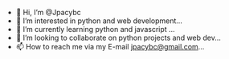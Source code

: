 - 👋 Hi, I’m @Jpacybc
- 👀 I’m interested in python and web development...
- 🌱 I’m currently learning python and javascript ...
- 💞️ I’m looking to collaborate on python projects and web dev...
- 📫 How to reach me via my E-mail jpacybc@gmail.com...

<!---
Jpacybc/Jpacybc is a ✨ special ✨ repository because its `README.md` (this file) appears on your GitHub profile.
You can click the Preview link to take a look at your changes.
--->
